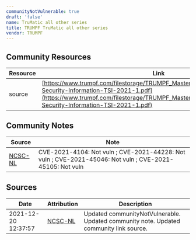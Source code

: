 ```yaml
---
communityNotVulnerable: true
draft: 'false'
name: TruMatic all other series
title: TRUMPF TruMatic all other series
vendor: TRUMPF
---
```



## Community Resources
| Resource | Link |
| --- | --- |
| source | [https://www.trumpf.com/filestorage/TRUMPF_Master/Corporate/Security/TRUMPF-Security-Information-TSI-2021-1.pdf](https://www.trumpf.com/filestorage/TRUMPF_Master/Corporate/Security/TRUMPF-Security-Information-TSI-2021-1.pdf) |

## Community Notes
| Source | Note |
| --- | --- |
| [NCSC-NL](https://github.com/NCSC-NL/log4shell/blob/main/software/README.md) | CVE-2021-4104: Not vuln ; CVE-2021-44228: Not vuln ; CVE-2021-45046: Not vuln ; CVE-2021-45105: Not vuln </ul> |

## Sources
| Date | Attribution | Description |
| --- | --- | --- |
| 2021-12-20 12:37:57 | [NCSC-NL](https://github.com/NCSC-NL/log4shell/blob/main/software/README.md) | Updated communityNotVulnerable. Updated community note. Updated community link source.  |
